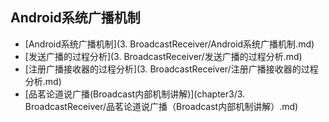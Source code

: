 ## Android系统广播机制

- [Android系统广播机制](3. BroadcastReceiver/Android系统广播机制.md)
- [发送广播的过程分析](3. BroadcastReceiver/发送广播的过程分析.md)
- [注册广播接收器的过程分析](3. BroadcastReceiver/注册广播接收器的过程分析.md)
- [品茗论道说广播(Broadcast内部机制讲解)](chapter3/3. BroadcastReceiver/品茗论道说广播（Broadcast内部机制讲解）.md)
